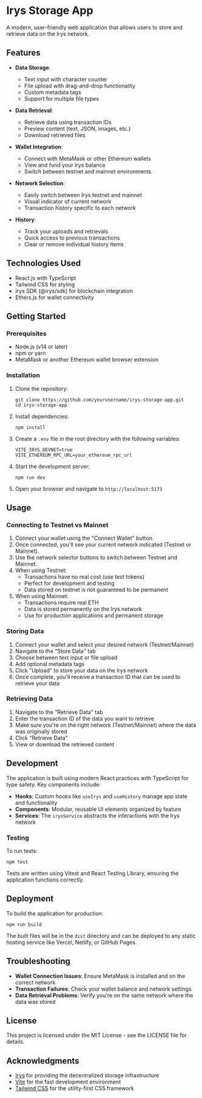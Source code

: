 # Irys Storage App

A modern, user-friendly web application that allows users to store and retrieve data on the Irys network.

## Features

- **Data Storage**:
  - Text input with character counter
  - File upload with drag-and-drop functionality
  - Custom metadata tags
  - Support for multiple file types

- **Data Retrieval**:
  - Retrieve data using transaction IDs
  - Preview content (text, JSON, images, etc.)
  - Download retrieved files

- **Wallet Integration**:
  - Connect with MetaMask or other Ethereum wallets
  - View and fund your Irys balance
  - Switch between testnet and mainnet environments

- **Network Selection**:
  - Easily switch between Irys testnet and mainnet
  - Visual indicator of current network
  - Transaction history specific to each network

- **History**:
  - Track your uploads and retrievals
  - Quick access to previous transactions
  - Clear or remove individual history items

## Technologies Used

- React.js with TypeScript
- Tailwind CSS for styling
- Irys SDK (@irys/sdk) for blockchain integration
- Ethers.js for wallet connectivity

## Getting Started

### Prerequisites

- Node.js (v14 or later)
- npm or yarn
- MetaMask or another Ethereum wallet browser extension

### Installation

1. Clone the repository:
   ```
   git clone https://github.com/yourusername/irys-storage-app.git
   cd irys-storage-app
   ```

2. Install dependencies:
   ```
   npm install
   ```

3. Create a `.env` file in the root directory with the following variables:
   ```
   VITE_IRYS_DEVNET=true
   VITE_ETHEREUM_RPC_URL=your_ethereum_rpc_url
   ```

4. Start the development server:
   ```
   npm run dev
   ```

5. Open your browser and navigate to `http://localhost:5173`

## Usage

### Connecting to Testnet vs Mainnet

1. Connect your wallet using the "Connect Wallet" button.
2. Once connected, you'll see your current network indicated (Testnet or Mainnet).
3. Use the network selector buttons to switch between Testnet and Mainnet.
4. When using Testnet:
   - Transactions have no real cost (use test tokens)
   - Perfect for development and testing
   - Data stored on testnet is not guaranteed to be permanent
5. When using Mainnet:
   - Transactions require real ETH
   - Data is stored permanently on the Irys network
   - Use for production applications and permanent storage

### Storing Data

1. Connect your wallet and select your desired network (Testnet/Mainnet)
2. Navigate to the "Store Data" tab
3. Choose between text input or file upload
4. Add optional metadata tags
5. Click "Upload" to store your data on the Irys network
6. Once complete, you'll receive a transaction ID that can be used to retrieve your data

### Retrieving Data

1. Navigate to the "Retrieve Data" tab
2. Enter the transaction ID of the data you want to retrieve
3. Make sure you're on the right network (Testnet/Mainnet) where the data was originally stored
4. Click "Retrieve Data"
5. View or download the retrieved content

## Development

The application is built using modern React practices with TypeScript for type safety. Key components include:

- **Hooks**: Custom hooks like `useIrys` and `useHistory` manage app state and functionality
- **Components**: Modular, reusable UI elements organized by feature
- **Services**: The `irysService` abstracts the interactions with the Irys network

### Testing

To run tests:

```
npm test
```

Tests are written using Vitest and React Testing Library, ensuring the application functions correctly.

## Deployment

To build the application for production:

```
npm run build
```

The built files will be in the `dist` directory and can be deployed to any static hosting service like Vercel, Netlify, or GitHub Pages.

## Troubleshooting

- **Wallet Connection Issues**: Ensure MetaMask is installed and on the correct network
- **Transaction Failures**: Check your wallet balance and network settings
- **Data Retrieval Problems**: Verify you're on the same network where the data was stored

## License

This project is licensed under the MIT License - see the LICENSE file for details.

## Acknowledgments

- [Irys](https://irys.xyz) for providing the decentralized storage infrastructure
- [Vite](https://vitejs.dev) for the fast development environment
- [Tailwind CSS](https://tailwindcss.com) for the utility-first CSS framework
